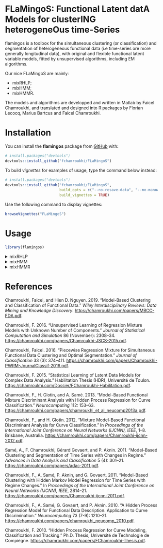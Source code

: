 
<!-- README.md is generated from README.Rmd. Please edit that file -->

# **FLaMingoS**: **F**unctional **L**atent dat**A** **M**odels for cluster**ING** heterogene**O**us time-**S**eries

<!-- badges: start -->

<!-- badges: end -->

flamingos is a toolbox for the simultaneous clustering (or
classification) and segmentation of heterogeneous functional data (i.e
time-series ore more generally longitudinal data), with original and
flexible functional latent variable models, fitted by unsupervised
algorithms, including EM algorithms.

Our nice FLaMingoS are mainly:

  - mixRHLP;
  - mixHMM;
  - mixHMMR.

The models and algorithms are developped and written in Matlab by Faicel
Chamroukhi, and translated and designed into R packages by Florian
Lecocq, Marius Bartcus and Faicel Chamroukhi.

# Installation

You can install the **flamingos** package from
[GitHub](https://github.com/fchamroukhi/FLaMingoS) with:

``` r
# install.packages("devtools")
devtools::install_github("fchamroukhi/FLaMingoS")
```

To build *vignettes* for examples of usage, type the command below
instead:

``` r
# install.packages("devtools")
devtools::install_github("fchamroukhi/FLaMingoS", 
                         build_opts = c("--no-resave-data", "--no-manual"), 
                         build_vignettes = TRUE)
```

Use the following command to display vignettes:

``` r
browseVignettes("FLaMingoS")
```

# Usage

``` r
library(flamingos)
```

<details>

<summary>mixRHLP</summary>

``` r
data("toydataset")

G <- 3 # Number of clusters
K <- 3 # Number of regimes (polynomial regression components)
p <- 1 # Degree of the polynomials
q <- 1 # Order of the logistic regression (by default 1 for contiguous segmentation)
variance_type <- "heteroskedastic" # "heteroskedastic" or "homoskedastic" model

n_tries <- 1
max_iter <- 1000
threshold <- 1e-5
verbose <- TRUE
verbose_IRLS <- FALSE
init_kmeans <- TRUE

mixrhlp <- emMixRHLP(toydataset$x, t(as.matrix(toydataset[,2:ncol(toydataset)])), 
                     G, K, p, q, variance_type, init_kmeans, n_tries, max_iter, 
                     threshold, verbose, verbose_IRLS)
#> EM: Iteration : 1 || log-likelihood : -18129.8169520025
#> EM: Iteration : 2 || log-likelihood : -16642.732267463
#> EM: Iteration : 3 || log-likelihood : -16496.947898833
#> EM: Iteration : 4 || log-likelihood : -16391.6755568235
#> EM: Iteration : 5 || log-likelihood : -16308.151649539
#> EM: Iteration : 6 || log-likelihood : -16242.6749975019
#> EM: Iteration : 7 || log-likelihood : -16187.9951484578
#> EM: Iteration : 8 || log-likelihood : -16138.360050325
#> EM: Iteration : 9 || log-likelihood : -16092.9430959116
#> EM: Iteration : 10 || log-likelihood : -16053.588838999
#> EM: Iteration : 11 || log-likelihood : -16020.7365667916
#> EM: Iteration : 12 || log-likelihood : -15993.7513179937
#> EM: Iteration : 13 || log-likelihood : -15972.7088032469
#> EM: Iteration : 14 || log-likelihood : -15957.3889127412
#> EM: Iteration : 15 || log-likelihood : -15946.5663566082
#> EM: Iteration : 16 || log-likelihood : -15938.693534838
#> EM: Iteration : 17 || log-likelihood : -15932.584112949
#> EM: Iteration : 18 || log-likelihood : -15927.5299507605
#> EM: Iteration : 19 || log-likelihood : -15923.1499635319
#> EM: Iteration : 20 || log-likelihood : -15919.2392546398
#> EM: Iteration : 21 || log-likelihood : -15915.6795793534
#> EM: Iteration : 22 || log-likelihood : -15912.3944381959
#> EM: Iteration : 23 || log-likelihood : -15909.327585346
#> EM: Iteration : 24 || log-likelihood : -15906.4326405988
#> EM: Iteration : 25 || log-likelihood : -15903.6678636145
#> EM: Iteration : 26 || log-likelihood : -15900.9933370165
#> EM: Iteration : 27 || log-likelihood : -15898.3692402859
#> EM: Iteration : 28 || log-likelihood : -15895.7545341827
#> EM: Iteration : 29 || log-likelihood : -15893.1056775993
#> EM: Iteration : 30 || log-likelihood : -15890.3751610539
#> EM: Iteration : 31 || log-likelihood : -15887.5097378815
#> EM: Iteration : 32 || log-likelihood : -15884.4482946475
#> EM: Iteration : 33 || log-likelihood : -15881.1193453446
#> EM: Iteration : 34 || log-likelihood : -15877.4381561224
#> EM: Iteration : 35 || log-likelihood : -15873.3037170772
#> EM: Iteration : 36 || log-likelihood : -15868.595660791
#> EM: Iteration : 37 || log-likelihood : -15863.171868441
#> EM: Iteration : 38 || log-likelihood : -15856.8678694783
#> EM: Iteration : 39 || log-likelihood : -15849.5002500459
#> EM: Iteration : 40 || log-likelihood : -15840.8778843568
#> EM: Iteration : 41 || log-likelihood : -15830.8267303162
#> EM: Iteration : 42 || log-likelihood : -15819.2343887404
#> EM: Iteration : 43 || log-likelihood : -15806.11425583
#> EM: Iteration : 44 || log-likelihood : -15791.6651550126
#> EM: Iteration : 45 || log-likelihood : -15776.2575311116
#> EM: Iteration : 46 || log-likelihood : -15760.2525673176
#> EM: Iteration : 47 || log-likelihood : -15743.6600428386
#> EM: Iteration : 48 || log-likelihood : -15725.8494727209
#> EM: Iteration : 49 || log-likelihood : -15705.5392028324
#> EM: Iteration : 50 || log-likelihood : -15681.0330055801
#> EM: Iteration : 51 || log-likelihood : -15650.7058006772
#> EM: Iteration : 52 || log-likelihood : -15614.1891628978
#> EM: Iteration : 53 || log-likelihood : -15574.3209962234
#> EM: Iteration : 54 || log-likelihood : -15536.9561042095
#> EM: Iteration : 55 || log-likelihood : -15505.9888676546
#> EM: Iteration : 56 || log-likelihood : -15480.3479747868
#> EM: Iteration : 57 || log-likelihood : -15456.7432033066
#> EM: Iteration : 58 || log-likelihood : -15432.855894347
#> EM: Iteration : 59 || log-likelihood : -15408.4123139152
#> EM: Iteration : 60 || log-likelihood : -15384.7708355233
#> EM: Iteration : 61 || log-likelihood : -15363.3704926307
#> EM: Iteration : 62 || log-likelihood : -15344.3247788467
#> EM: Iteration : 63 || log-likelihood : -15326.444200793
#> EM: Iteration : 64 || log-likelihood : -15308.1502066517
#> EM: Iteration : 65 || log-likelihood : -15288.3650661699
#> EM: Iteration : 66 || log-likelihood : -15267.1380314858
#> EM: Iteration : 67 || log-likelihood : -15245.8151021308
#> EM: Iteration : 68 || log-likelihood : -15226.3007649639
#> EM: Iteration : 69 || log-likelihood : -15209.9671868432
#> EM: Iteration : 70 || log-likelihood : -15197.3697193674
#> EM: Iteration : 71 || log-likelihood : -15187.8845852548
#> EM: Iteration : 72 || log-likelihood : -15180.4065779427
#> EM: Iteration : 73 || log-likelihood : -15174.1897193241
#> EM: Iteration : 74 || log-likelihood : -15168.8680084075
#> EM: Iteration : 75 || log-likelihood : -15164.1615627415
#> EM: Iteration : 76 || log-likelihood : -15159.6679572457
#> EM: Iteration : 77 || log-likelihood : -15155.1488045656
#> EM: Iteration : 78 || log-likelihood : -15150.9231858137
#> EM: Iteration : 79 || log-likelihood : -15147.2212168192
#> EM: Iteration : 80 || log-likelihood : -15144.078942659
#> EM: Iteration : 81 || log-likelihood : -15141.3516305636
#> EM: Iteration : 82 || log-likelihood : -15138.8602529876
#> EM: Iteration : 83 || log-likelihood : -15136.5059345662
#> EM: Iteration : 84 || log-likelihood : -15134.2384537766
#> EM: Iteration : 85 || log-likelihood : -15132.0298589309
#> EM: Iteration : 86 || log-likelihood : -15129.8608706576
#> EM: Iteration : 87 || log-likelihood : -15127.7157936565
#> EM: Iteration : 88 || log-likelihood : -15125.5797196054
#> EM: Iteration : 89 || log-likelihood : -15123.4372146492
#> EM: Iteration : 90 || log-likelihood : -15121.2712280838
#> EM: Iteration : 91 || log-likelihood : -15119.0622569401
#> EM: Iteration : 92 || log-likelihood : -15116.7874031382
#> EM: Iteration : 93 || log-likelihood : -15114.4192658119
#> EM: Iteration : 94 || log-likelihood : -15111.9245293407
#> EM: Iteration : 95 || log-likelihood : -15109.262047444
#> EM: Iteration : 96 || log-likelihood : -15106.3802520661
#> EM: Iteration : 97 || log-likelihood : -15103.2137059945
#> EM: Iteration : 98 || log-likelihood : -15099.6787565231
#> EM: Iteration : 99 || log-likelihood : -15095.6664401258
#> EM: Iteration : 100 || log-likelihood : -15091.0341403017
#> EM: Iteration : 101 || log-likelihood : -15085.5952981967
#> EM: Iteration : 102 || log-likelihood : -15079.1100803411
#> EM: Iteration : 103 || log-likelihood : -15071.2863215881
#> EM: Iteration : 104 || log-likelihood : -15061.8155026615
#> EM: Iteration : 105 || log-likelihood : -15050.4931948422
#> EM: Iteration : 106 || log-likelihood : -15037.4728804542
#> EM: Iteration : 107 || log-likelihood : -15023.5663638262
#> EM: Iteration : 108 || log-likelihood : -15010.227713049
#> EM: Iteration : 109 || log-likelihood : -14998.9216243488
#> EM: Iteration : 110 || log-likelihood : -14990.3428946115
#> EM: Iteration : 111 || log-likelihood : -14984.2931646741
#> EM: Iteration : 112 || log-likelihood : -14980.0317050997
#> EM: Iteration : 113 || log-likelihood : -14976.7574542595
#> EM: Iteration : 114 || log-likelihood : -14973.9768267566
#> EM: Iteration : 115 || log-likelihood : -14971.5304235767
#> EM: Iteration : 116 || log-likelihood : -14969.3710026547
#> EM: Iteration : 117 || log-likelihood : -14967.3301314624
#> EM: Iteration : 118 || log-likelihood : -14965.1319732928
#> EM: Iteration : 119 || log-likelihood : -14962.818626259
#> EM: Iteration : 120 || log-likelihood : -14961.1657986148
#> EM: Iteration : 121 || log-likelihood : -14960.1001793804
#> EM: Iteration : 122 || log-likelihood : -14959.2029493404
#> EM: Iteration : 123 || log-likelihood : -14958.3643653619
#> EM: Iteration : 124 || log-likelihood : -14957.5579272948
#> EM: Iteration : 125 || log-likelihood : -14956.7769206505
#> EM: Iteration : 126 || log-likelihood : -14956.0220832192
#> EM: Iteration : 127 || log-likelihood : -14955.2990068376
#> EM: Iteration : 128 || log-likelihood : -14954.6080936987
#> EM: Iteration : 129 || log-likelihood : -14953.9546052572
#> EM: Iteration : 130 || log-likelihood : -14953.3424683065
#> EM: Iteration : 131 || log-likelihood : -14952.7742704947
#> EM: Iteration : 132 || log-likelihood : -14952.2512735504
#> EM: Iteration : 133 || log-likelihood : -14951.7732467988
#> EM: Iteration : 134 || log-likelihood : -14951.3384384815
#> EM: Iteration : 135 || log-likelihood : -14950.9439547413
#> EM: Iteration : 136 || log-likelihood : -14950.5860673359
#> EM: Iteration : 137 || log-likelihood : -14950.2605961901
#> EM: Iteration : 138 || log-likelihood : -14949.9632302133
#> EM: Iteration : 139 || log-likelihood : -14949.6897803656
#> EM: Iteration : 140 || log-likelihood : -14949.4363440458
#> EM: Iteration : 141 || log-likelihood : -14949.1993934329
#> EM: Iteration : 142 || log-likelihood : -14948.9758045711
#> EM: Iteration : 143 || log-likelihood : -14948.7628462595
#> EM: Iteration : 144 || log-likelihood : -14948.5581447387
#> EM: Iteration : 145 || log-likelihood : -14948.3596363733
#> EM: Iteration : 146 || log-likelihood : -14948.1655161518
#> EM: Iteration : 147 || log-likelihood : -14947.9741866833
#> EM: Iteration : 148 || log-likelihood : -14947.7842100466
#> EM: Iteration : 149 || log-likelihood : -14947.5942633197
#> EM: Iteration : 150 || log-likelihood : -14947.4030977377
#> EM: Iteration : 151 || log-likelihood : -14947.2095010109
#> EM: Iteration : 152 || log-likelihood : -14947.0122620331
#> EM: Iteration : 153 || log-likelihood : -14946.8101371804
#> EM: Iteration : 154 || log-likelihood : -14946.6018173877
#> EM: Iteration : 155 || log-likelihood : -14946.3858952193
#> EM: Iteration : 156 || log-likelihood : -14946.1608312027
#> EM: Iteration : 157 || log-likelihood : -14945.9249187549
#> EM: Iteration : 158 || log-likelihood : -14945.676247118
#> EM: Iteration : 159 || log-likelihood : -14945.4126618353
#> EM: Iteration : 160 || log-likelihood : -14945.1317224602
#> EM: Iteration : 161 || log-likelihood : -14944.8306573941
#> EM: Iteration : 162 || log-likelihood : -14944.5063160023
#> EM: Iteration : 163 || log-likelihood : -14944.1551184229
#> EM: Iteration : 164 || log-likelihood : -14943.7730037188
#> EM: Iteration : 165 || log-likelihood : -14943.355377134
#> EM: Iteration : 166 || log-likelihood : -14942.8970570836
#> EM: Iteration : 167 || log-likelihood : -14942.3922219831
#> EM: Iteration : 168 || log-likelihood : -14941.8343559995
#> EM: Iteration : 169 || log-likelihood : -14941.2161912546
#> EM: Iteration : 170 || log-likelihood : -14940.5296397031
#> EM: Iteration : 171 || log-likelihood : -14939.7657190993
#> EM: Iteration : 172 || log-likelihood : -14938.9144460343
#> EM: Iteration : 173 || log-likelihood : -14937.9647057519
#> EM: Iteration : 174 || log-likelihood : -14936.9040831122
#> EM: Iteration : 175 || log-likelihood : -14935.7186499891
#> EM: Iteration : 176 || log-likelihood : -14934.3927038884
#> EM: Iteration : 177 || log-likelihood : -14932.9084527435
#> EM: Iteration : 178 || log-likelihood : -14931.245639997
#> EM: Iteration : 179 || log-likelihood : -14929.3811026273
#> EM: Iteration : 180 || log-likelihood : -14927.2882537299
#> EM: Iteration : 181 || log-likelihood : -14924.9364821865
#> EM: Iteration : 182 || log-likelihood : -14922.2904675358
#> EM: Iteration : 183 || log-likelihood : -14919.3094231961
#> EM: Iteration : 184 || log-likelihood : -14915.9463144684
#> EM: Iteration : 185 || log-likelihood : -14912.1471647651
#> EM: Iteration : 186 || log-likelihood : -14907.8506901999
#> EM: Iteration : 187 || log-likelihood : -14902.9887290339
#> EM: Iteration : 188 || log-likelihood : -14897.4883102736
#> EM: Iteration : 189 || log-likelihood : -14891.27676833
#> EM: Iteration : 190 || log-likelihood : -14884.2919447409
#> EM: Iteration : 191 || log-likelihood : -14876.4995909623
#> EM: Iteration : 192 || log-likelihood : -14867.9179321727
#> EM: Iteration : 193 || log-likelihood : -14858.6442978196
#> EM: Iteration : 194 || log-likelihood : -14848.8804338117
#> EM: Iteration : 195 || log-likelihood : -14838.9872847758
#> EM: Iteration : 196 || log-likelihood : -14829.6292321768
#> EM: Iteration : 197 || log-likelihood : -14821.8717823403
#> EM: Iteration : 198 || log-likelihood : -14816.6461672058
#> EM: Iteration : 199 || log-likelihood : -14813.7497363742
#> EM: Iteration : 200 || log-likelihood : -14812.2267827519
#> EM: Iteration : 201 || log-likelihood : -14811.4198287137
#> EM: Iteration : 202 || log-likelihood : -14811.0049217051
#> EM: Iteration : 203 || log-likelihood : -14810.7960368513
#> EM: Iteration : 204 || log-likelihood : -14810.6883875777

mixrhlp$summary()
#> ------------------------
#> Fitted mixRHLP model
#> ------------------------
#> 
#> MixRHLP model with G = 3 clusters and K = 3 regimes:
#> 
#>  log-likelihood nu       AIC       BIC       ICL
#>       -14810.69 41 -14851.69 -14880.41 -14880.41
#> 
#> Clustering table (Number of curves in each clusters):
#> 
#>  1  2  3 
#> 10 10 10 
#> 
#> Mixing probabilities (cluster weights):
#>          1         2         3
#>  0.3333333 0.3333333 0.3333333
#> 
#> 
#> --------------------
#> Cluster 1 (G = 1):
#> 
#> Regression coefficients:
#> 
#>     Beta(K = 1) Beta(K = 2) Beta(K = 3)
#> 1     6.3513369    4.214736   6.6536553
#> X^1  -0.2449377    0.839666   0.1024863
#> 
#> Variances:
#> 
#>  Sigma2(K = 1) Sigma2(K = 2) Sigma2(K = 3)
#>      0.9498285     0.9270384      1.001413
#> 
#> --------------------
#> Cluster 2 (G = 2):
#> 
#> Regression coefficients:
#> 
#>     Beta(K = 1) Beta(K = 2) Beta(K = 3)
#> 1     6.8902863   5.1134337  3.90153421
#> X^1   0.9265632  -0.3959402  0.08748466
#> 
#> Variances:
#> 
#>  Sigma2(K = 1) Sigma2(K = 2) Sigma2(K = 3)
#>       0.981915     0.9787717     0.9702211
#> 
#> --------------------
#> Cluster 3 (G = 3):
#> 
#> Regression coefficients:
#> 
#>     Beta(K = 1) Beta(K = 2) Beta(K = 3)
#> 1    4.96556671   6.7326717   4.8807183
#> X^1  0.08880479   0.4984443   0.1350271
#> 
#> Variances:
#> 
#>  Sigma2(K = 1) Sigma2(K = 2) Sigma2(K = 3)
#>      0.9559969       1.03849     0.9506928

mixrhlp$plot()
```

<img src="man/figures/README-unnamed-chunk-6-1.png" style="display: block; margin: auto;" /><img src="man/figures/README-unnamed-chunk-6-2.png" style="display: block; margin: auto;" /><img src="man/figures/README-unnamed-chunk-6-3.png" style="display: block; margin: auto;" /><img src="man/figures/README-unnamed-chunk-6-4.png" style="display: block; margin: auto;" /><img src="man/figures/README-unnamed-chunk-6-5.png" style="display: block; margin: auto;" />

</details>

<details>

<summary>mixHMM</summary>

``` r
data("toydataset")

K <- 3 # Number of clusters
R <- 3 # Number of regimes (HMM states)
variance_type <- "heteroskedastic" # "heteroskedastic" or "homoskedastic" model

ordered_states <- TRUE
n_tries <- 1
max_iter <- 1000
init_kmeans <- TRUE
threshold <- 1e-6
verbose <- TRUE

mixhmm <- emMixHMM(t(toydataset[,2:ncol(toydataset)]), K, R, variance_type, ordered_states, init_kmeans, n_tries, max_iter, threshold, verbose)
#> EM: Iteration : 1 || log-likelihood : -19054.7157954833
#> EM: Iteration : 2 || log-likelihood : -15386.7973253636
#> EM: Iteration : 3 || log-likelihood : -15141.8435629464
#> EM: Iteration : 4 || log-likelihood : -15058.7251666378
#> EM: Iteration : 5 || log-likelihood : -15055.5058566489
#> EM: Iteration : 6 || log-likelihood : -15055.4877310423
#> EM: Iteration : 7 || log-likelihood : -15055.4876146553

mixhmm$summary()
#> -----------------------
#> Fitted mixHMM model
#> -----------------------
#> 
#> MixHMM model with K = 3 clusters and R = 3 regimes:
#> 
#>  log-likelihood nu       AIC       BIC
#>       -15055.49 44 -15099.49 -15130.31
#> 
#> Clustering table (Number of curves in each clusters):
#> 
#>  1  2  3 
#> 10 10 10 
#> 
#> Mixing probabilities (cluster weights):
#>          1         2         3
#>  0.3333333 0.3333333 0.3333333
#> 
#> 
#> -------------------
#> Cluster 1 (K = 1):
#> 
#> Means:
#> 
#>    R = 1    R = 2    R = 3
#>  7.00202 4.964273 3.979626
#> 
#> Variances:
#> 
#>      R = 1     R = 2     R = 3
#>  0.9858726 0.9884542 0.9651437
#> 
#> -------------------
#> Cluster 2 (K = 2):
#> 
#> Means:
#> 
#>     R = 1    R = 2    R = 3
#>  4.987066 6.963998 4.987279
#> 
#> Variances:
#> 
#>      R = 1    R = 2    R = 3
#>  0.9578459 1.045573 0.952294
#> 
#> -------------------
#> Cluster 3 (K = 3):
#> 
#> Means:
#> 
#>     R = 1    R = 2    R = 3
#>  6.319189 4.583954 6.722627
#> 
#> Variances:
#> 
#>      R = 1     R = 2   R = 3
#>  0.9571803 0.9504731 1.01553

mixhmm$plot()
```

<img src="man/figures/README-unnamed-chunk-7-1.png" style="display: block; margin: auto;" /><img src="man/figures/README-unnamed-chunk-7-2.png" style="display: block; margin: auto;" /><img src="man/figures/README-unnamed-chunk-7-3.png" style="display: block; margin: auto;" /><img src="man/figures/README-unnamed-chunk-7-4.png" style="display: block; margin: auto;" /><img src="man/figures/README-unnamed-chunk-7-5.png" style="display: block; margin: auto;" /><img src="man/figures/README-unnamed-chunk-7-6.png" style="display: block; margin: auto;" />

</details>

<details>

<summary>mixHMMR</summary>

``` r
data("toydataset")

K <- 3 # Number of clusters
R <- 3 # Number of regimes/states
p <- 1 # Degree of the polynomial regression
variance_type <- "heteroskedastic" # "heteroskedastic" or "homoskedastic" model

ordered_states <- TRUE
n_tries <- 1
max_iter <- 1000
init_kmeans <- TRUE
threshold <- 1e-6
verbose <- TRUE

mixhmmr <- emMixHMMR(toydataset$x, t(toydataset[,2:ncol(toydataset)]), K, R, p,
                     variance_type, ordered_states, init_kmeans, n_tries, max_iter,
                     threshold, verbose)
#> EM: Iteration : 1 || log-likelihood : -18975.6323298895
#> EM: Iteration : 2 || log-likelihood : -15198.5811534058
#> EM: Iteration : 3 || log-likelihood : -15118.0350455527
#> EM: Iteration : 4 || log-likelihood : -15086.2933826057
#> EM: Iteration : 5 || log-likelihood : -15084.2502053712
#> EM: Iteration : 6 || log-likelihood : -15083.7770153797
#> EM: Iteration : 7 || log-likelihood : -15083.3586992156
#> EM: Iteration : 8 || log-likelihood : -15082.8291034608
#> EM: Iteration : 9 || log-likelihood : -15082.2407744542
#> EM: Iteration : 10 || log-likelihood : -15081.6808462523
#> EM: Iteration : 11 || log-likelihood : -15081.175618676
#> EM: Iteration : 12 || log-likelihood : -15080.5819574865
#> EM: Iteration : 13 || log-likelihood : -15079.3118011276
#> EM: Iteration : 14 || log-likelihood : -15076.8073408977
#> EM: Iteration : 15 || log-likelihood : -15073.8399600893
#> EM: Iteration : 16 || log-likelihood : -15067.6884092484
#> EM: Iteration : 17 || log-likelihood : -15054.9127597414
#> EM: Iteration : 18 || log-likelihood : -15049.4000307536
#> EM: Iteration : 19 || log-likelihood : -15049.0221351022
#> EM: Iteration : 20 || log-likelihood : -15048.997021329
#> EM: Iteration : 21 || log-likelihood : -15048.9949507534

mixhmmr$summary()
#> ------------------------
#> Fitted mixHMMR model
#> ------------------------
#> 
#> MixHMMR model with K = 3 clusters and R = 3 regimes:
#> 
#>  log-likelihood nu       AIC       BIC       ICL
#>       -15048.99 53 -15101.99 -15139.13 -15139.13
#> 
#> Clustering table (Number of curves in each clusters):
#> 
#>  1  2  3 
#> 10 10 10 
#> 
#> Mixing probabilities (cluster weights):
#>          1         2         3
#>  0.3333333 0.3333333 0.3333333
#> 
#> 
#> --------------------
#> Cluster 1 (K = 1):
#> 
#> Regression coefficients:
#> 
#>     Beta(R = 1) Beta(R = 2) Beta(R = 3)
#> 1      6.870328   5.1511267   3.9901300
#> X^1    1.204150  -0.4601777  -0.0155753
#> 
#> Variances:
#> 
#>  Sigma2(R = 1) Sigma2(R = 2) Sigma2(R = 3)
#>      0.9776399     0.9895623       0.96457
#> 
#> --------------------
#> Cluster 2 (K = 2):
#> 
#> Regression coefficients:
#> 
#>     Beta(R = 1) Beta(R = 2) Beta(R = 3)
#> 1     4.9512819   6.8393804   4.9076599
#> X^1   0.2099508   0.2822775   0.1031626
#> 
#> Variances:
#> 
#>  Sigma2(R = 1) Sigma2(R = 2) Sigma2(R = 3)
#>      0.9576192      1.045043      0.952047
#> 
#> --------------------
#> Cluster 3 (K = 3):
#> 
#> Regression coefficients:
#> 
#>     Beta(R = 1) Beta(R = 2) Beta(R = 3)
#> 1     6.3552432   4.2868818   6.5327846
#> X^1  -0.2865404   0.6907212   0.2429291
#> 
#> Variances:
#> 
#>  Sigma2(R = 1) Sigma2(R = 2) Sigma2(R = 3)
#>      0.9587975     0.9481068       1.01388

mixhmmr$plot()
```

<img src="man/figures/README-unnamed-chunk-8-1.png" style="display: block; margin: auto;" /><img src="man/figures/README-unnamed-chunk-8-2.png" style="display: block; margin: auto;" /><img src="man/figures/README-unnamed-chunk-8-3.png" style="display: block; margin: auto;" /><img src="man/figures/README-unnamed-chunk-8-4.png" style="display: block; margin: auto;" /><img src="man/figures/README-unnamed-chunk-8-5.png" style="display: block; margin: auto;" /><img src="man/figures/README-unnamed-chunk-8-6.png" style="display: block; margin: auto;" />

</details>

# References

<div id="refs" class="references">

<div id="ref-Chamroukhi-FDA-2018">

Chamroukhi, Faicel, and Hien D. Nguyen. 2019. “Model-Based Clustering
and Classification of Functional Data.” *Wiley Interdisciplinary
Reviews: Data Mining and Knowledge Discovery*.
<https://chamroukhi.com/papers/MBCC-FDA.pdf>.

</div>

<div id="ref-Chamroukhi-RobustEMMixReg2015">

Chamroukhi, F. 2016. “Unsupervised Learning of Regression Mixture Models
with Unknown Number of Components.” *Journal of Statistical Computation
and Simulation* 86 (November): 2308–34.
<https://chamroukhi.com/papers/Chamroukhi-JSCS-2015.pdf>.

</div>

<div id="ref-Chamroukhi-PWRM-2016">

Chamroukhi, Faicel. 2016. “Piecewise Regression Mixture for Simultaneous
Functional Data Clustering and Optimal Segmentation.” *Journal of
Classification* 33 (3): 374–411.
<https://chamroukhi.com/papers/Chamroukhi-PWRM-JournalClassif-2016.pdf>.

</div>

<div id="ref-Chamroukhi-HDR-2015">

Chamroukhi, F. 2015. “Statistical Learning of Latent Data Models for
Complex Data Analysis.” Habilitation Thesis (HDR), Université de Toulon.
<https://chamroukhi.com/Dossier/FChamroukhi-Habilitation.pdf>.

</div>

<div id="ref-Chamroukhi-FMDA-neucomp2013">

Chamroukhi, F., H. Glotin, and A. Samé. 2013. “Model-Based Functional
Mixture Discriminant Analysis with Hidden Process Regression for Curve
Classification.” *Neurocomputing* 112: 153–63.
<https://chamroukhi.com/papers/chamroukhi_et_al_neucomp2013a.pdf>.

</div>

<div id="ref-Chamroukhi-IJCNN-2012">

Chamroukhi, F., and H. Glotin. 2012. “Mixture Model-Based Functional
Discriminant Analysis for Curve Classification.” In *Proceedings of the
International Joint Conference on Neural Networks (IJCNN), IEEE*, 1–8.
Brisbane, Australia.
<https://chamroukhi.com/papers/Chamroukhi-ijcnn-2012.pdf>.

</div>

<div id="ref-Chamroukhi-MixRHLP-2011">

Samé, A., F. Chamroukhi, Gérard Govaert, and P. Aknin. 2011.
“Model-Based Clustering and Segmentation of Time Series with Changes
in Regime.” *Advances in Data Analysis and Classification* 5 (4):
301–21. <https://chamroukhi.com/papers/adac-2011.pdf>.

</div>

<div id="ref-Chamroukhi-IJCNN-2011">

Chamroukhi, F., A. Samé, P. Aknin, and G. Govaert. 2011. “Model-Based
Clustering with Hidden Markov Model Regression for Time Series with
Regime Changes.” In *Proceedings of the International Joint Conference
on Neural Networks (IJCNN), IEEE*, 2814–21.
<https://chamroukhi.com/papers/Chamroukhi-ijcnn-2011.pdf>.

</div>

<div id="ref-chamroukhi_et_al_neurocomp2010">

Chamroukhi, F., A. Samé, G. Govaert, and P. Aknin. 2010. “A Hidden
Process Regression Model for Functional Data Description. Application to
Curve Discrimination.” *Neurocomputing* 73 (7-9): 1210–21.
<https://chamroukhi.com/papers/chamroukhi_neucomp_2010.pdf>.

</div>

<div id="ref-Chamroukhi_PhD_2010">

Chamroukhi, F. 2010. “Hidden Process Regression for Curve Modeling,
Classification and Tracking.” Ph.D. Thesis, Université de Technologie de
Compiègne. <https://chamroukhi.com/papers/FChamroukhi-Thesis.pdf>.

</div>

</div>
